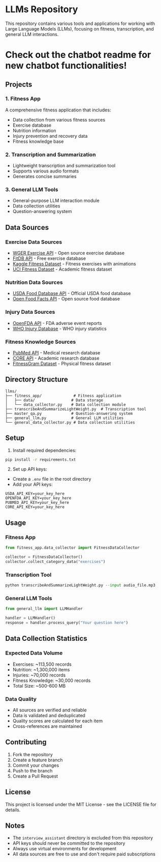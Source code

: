 # LLMs Repository

This repository contains various tools and applications for working with Large Language Models (LLMs), focusing on fitness, transcription, and general LLM interactions.
# Check out the chatbot readme for new chatbot functionalities!

## Projects

### 1. Fitness App
A comprehensive fitness application that includes:
- Data collection from various fitness sources
- Exercise database
- Nutrition information
- Injury prevention and recovery data
- Fitness knowledge base

### 2. Transcription and Summarization
- Lightweight transcription and summarization tool
- Supports various audio formats
- Generates concise summaries

### 3. General LLM Tools
- General-purpose LLM interaction module
- Data collection utilities
- Question-answering system
 
## Data Sources

### Exercise Data Sources
- [WGER Exercise API](https://wger.de/api/v2/exercise/) - Open source exercise database
- [FitDB API](https://api.fitdb.com/v1/exercises) - Free exercise database
- [Kaggle Fitness Dataset](https://www.kaggle.com/datasets/fmendes/fitness-exercises-with-animations) - Fitness exercises with animations
- [UCI Fitness Dataset](https://archive.ics.uci.edu/ml/datasets/Fitness+Exercises) - Academic fitness dataset

### Nutrition Data Sources
- [USDA Food Database API](https://api.nal.usda.gov/fdc/v1/foods/search) - Official USDA food database
- [Open Food Facts API](https://world.openfoodfacts.org/api/v2/search) - Open source food database

### Injury Data Sources
- [OpenFDA API](https://api.fda.gov/drug/event.json) - FDA adverse event reports
- [WHO Injury Database](https://www.who.int/data/gho/data/themes/topics/injuries) - WHO injury statistics

### Fitness Knowledge Sources
- [PubMed API](https://eutils.ncbi.nlm.nih.gov/entrez/eutils/) - Medical research database
- [CORE API](https://core.ac.uk/api/v3/search/works) - Academic research database
- [FitnessGram Dataset](https://www.fitnessgram.net/datasets/) - Physical fitness dataset

## Directory Structure

```
llms/
├── fitness_app/              # Fitness application
│   ├── data/                # Data storage
│   └── data_collector.py    # Data collection module
├── transcribeAndSummarizeLightWeight.py  # Transcription tool
├── master_qa.py             # Question-answering system
├── general_llm.py           # General LLM utilities
└── general_data_collector.py # Data collection utilities
```

## Setup

1. Install required dependencies:
```bash
pip install -r requirements.txt
```

2. Set up API keys:
- Create a `.env` file in the root directory
- Add your API keys:
```
USDA_API_KEY=your_key_here
OPENFDA_API_KEY=your_key_here
PUBMED_API_KEY=your_key_here
CORE_API_KEY=your_key_here
```

## Usage

### Fitness App
```python
from fitness_app.data_collector import FitnessDataCollector

collector = FitnessDataCollector()
collector.collect_category_data("exercises")
```

### Transcription Tool
```python
python transcribeAndSummarizeLightWeight.py --input audio_file.mp3
```

### General LLM Tools
```python
from general_llm import LLMHandler

handler = LLMHandler()
response = handler.process_query("Your question here")
```

## Data Collection Statistics

### Expected Data Volume
- Exercises: ~113,500 records
- Nutrition: ~1,300,000 items
- Injuries: ~70,000 records
- Fitness Knowledge: ~30,000 records
- Total Size: ~500-600 MB

### Data Quality
- All sources are verified and reliable
- Data is validated and deduplicated
- Quality scores are calculated for each item
- Cross-references are maintained

## Contributing

1. Fork the repository
2. Create a feature branch
3. Commit your changes
4. Push to the branch
5. Create a Pull Request

## License

This project is licensed under the MIT License - see the LICENSE file for details.

## Notes

- The `interview_assistant` directory is excluded from this repository
- API keys should never be committed to the repository
- Always use virtual environments for development
- All data sources are free to use and don't require paid subscriptions 
